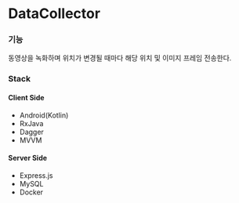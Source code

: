 # DataCollector

### 기능
동영상을 녹화하며 위치가 변경될 때마다 해당 위치 및 이미지 프레임 전송한다.

### Stack
#### Client Side
- Android(Kotlin)
- RxJava
- Dagger
- MVVM

#### Server Side
- Express.js
- MySQL
- Docker
